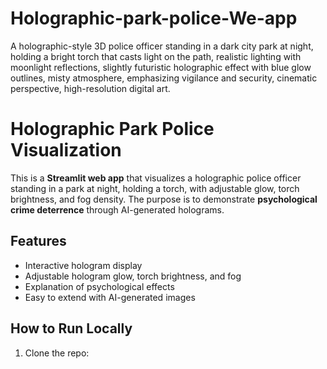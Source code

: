 # Holographic-park-police-We-app
A holographic-style 3D police officer standing in a dark city park at night, holding a bright torch that casts light on the path, realistic lighting with moonlight reflections, slightly futuristic holographic effect with blue glow outlines, misty atmosphere, emphasizing vigilance and security, cinematic perspective, high-resolution digital art.
# Holographic Park Police Visualization

This is a **Streamlit web app** that visualizes a holographic police officer standing in a park at night, holding a torch, with adjustable glow, torch brightness, and fog density. The purpose is to demonstrate **psychological crime deterrence** through AI-generated holograms.

## Features
- Interactive hologram display
- Adjustable hologram glow, torch brightness, and fog
- Explanation of psychological effects
- Easy to extend with AI-generated images

## How to Run Locally
1. Clone the repo:
